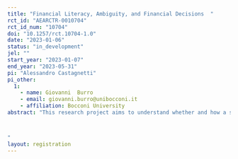 ```yaml
---
title: "Financial Literacy, Ambiguity, and Financial Decisions  "
rct_id: "AEARCTR-0010704"
rct_id_num: "10704"
doi: "10.1257/rct.10704-1.0"
date: "2023-01-06"
status: "in_development"
jel: ""
start_year: "2023-01-07"
end_year: "2023-05-31"
pi: "Alessandro Castagnetti"
pi_other:
  1:
    - name: Giovanni  Burro
    - email: giovanni.burro@unibocconi.it
    - affiliation: Bocconi University
abstract: "This research project aims to understand whether and how a specific form of financial literacy influences invesment choices and attitudes towards uncertainty. In particular, here we want to study whether making individuals think more appropriately in terms of contingent reasoning improves how they think about financial decisions and whether this form of financial literacy shape investment decisions.

"
layout: registration
---
```


